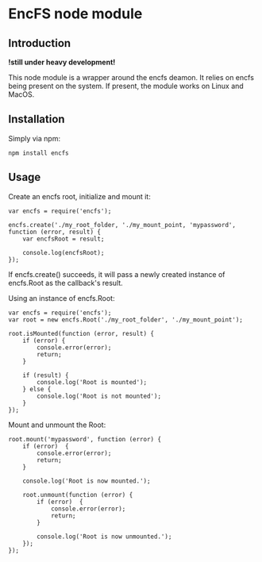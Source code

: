 EncFS node module
=================


Introduction
------------

__!still under heavy development!__

This node module is a wrapper around the encfs deamon.
It relies on encfs being present on the system. If present, the module
works on Linux and MacOS.


Installation
------------

Simply via npm:

```
npm install encfs
```


Usage
-----

Create an encfs root, initialize and mount it:
```
var encfs = require('encfs');

encfs.create('./my_root_folder, './my_mount_point, 'mypassword', function (error, result) {
    var encfsRoot = result;

    console.log(encfsRoot);
});
```

If encfs.create() succeeds, it will pass a newly created instance of encfs.Root as the callback's result.

Using an instance of encfs.Root:
```
var encfs = require('encfs');
var root = new encfs.Root('./my_root_folder', './my_mount_point');

root.isMounted(function (error, result) {
    if (error) {
        console.error(error);
        return;
    }

    if (result) {
        console.log('Root is mounted');
    } else {
        console.log('Root is not mounted');
    }
});
```

Mount and unmount the Root:
```
root.mount('mypassword', function (error) {
    if (error)  {
        console.error(error);
        return;
    }

    console.log('Root is now mounted.');

    root.unmount(function (error) {
        if (error)  {
            console.error(error);
            return;
        }

        console.log('Root is now unmounted.');
    });
});
```
